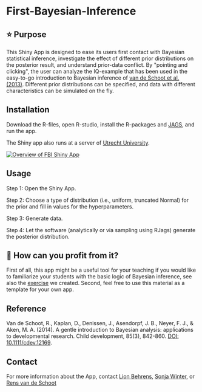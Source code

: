 # First-Bayesian-Inference
## :star: Purpose
This Shiny App is designed to ease its users first contact with Bayesian statistical inference, investigate the effect of different prior distributions on the posterior result, and understand prior-data conflict. By "pointing and clicking", the user can analyze the IQ-example that has been used in the easy-to-go introduction to Bayesian inference of [van de Schoot et al. (2013)](https://doi.org/10.1111/cdev.12169). Different prior distributions can be specified, and data with different characteristics can be simulated on the fly. 


## Installation

Download the R-files, open R-studio, install the R-packages and [JAGS](https://mcmc-jags.sourceforge.io/), and run the app.

The Shiny app also runs at a server of [Utrecht University](https://www.rensvandeschoot.com/tutorials/fbi-the-app/). 


[![Overview of FBI Shiny App](fbi_overview.png)](https://utrecht-university.shinyapps.io/bayesian_estimation/)


## Usage

Step 1: Open the Shiny App.

Step 2: Choose a type of distribution (i.e., uniform, truncated Normal) for the prior and fill in values for the hyperparameters.

Step 3: Generate data.

Step 4: Let the software (analytically or via sampling using RJags) generate the posterior distribution.


## :gem: How can you profit from it?
First of all, this app might be a useful tool for your teaching if you would like to familiarize your students with the basic logic of Bayesian inference, see also the [exercise](https://github.com/Rensvandeschoot/First-Bayesian-Inference/blob/main/EXERCISE.md) we created. Second, feel free to use this material as a template for your own app. 


## Reference

Van de Schoot, R., Kaplan, D., Denissen, J., Asendorpf, J. B., Neyer, F. J., & Aken, M. A. (2014). A gentle introduction to Bayesian analysis: applications to developmental research. Child development, 85(3), 842-860. [DOI: 10.1111/cdev.12169](https://doi.org/10.1111/cdev.12169).

## Contact

For more information about the App, contact [Lion Behrens](https://www.linkedin.com/in/lion-behrens-7173ab102/), [Sonja Winter](https://www.linkedin.com/in/sonjawinter/), or [Rens van de Schoot](https://www.linkedin.com/in/rensvandeschoot/)
